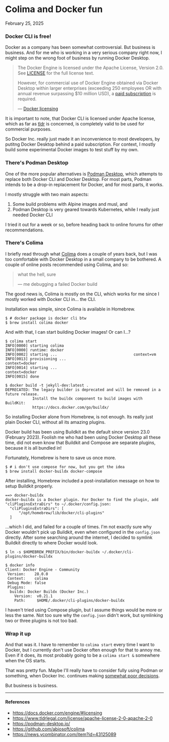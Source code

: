 Colima and Docker fun
===

February 25, 2025

### Docker CLI is free!

Docker as a company has been somewhat controversial. But business is business.
And for me who is working in a very serious company right now, I might step on the wrong foot of business by running Docker Desktop.

> The Docker Engine is licensed under the Apache License, Version 2.0. See [LICENSE](https://github.com/moby/moby/blob/master/LICENSE) for the full license text.
>
> However, for commercial use of Docker Engine obtained via Docker Desktop within larger enterprises (exceeding 250 employees OR with annual revenue surpassing $10 million USD), a [paid subscription](https://www.docker.com/pricing/) is required.
>
> &mdash; [Docker licensing](https://docs.docker.com/engine/#licensing)

It is important to note, that Docker CLI is licensed under Apache license,
which as far as [tldr](https://www.tldrlegal.com/license/apache-license-2-0-apache-2-0) is concerned,
is completely valid to be used for commercial purposes.

So Docker Inc. really just made it an inconvenience to most developers,
by putitng Docker Desktop behind a paid subscription. For context,
I mostly build some experimental Docker images to test stuff by my own.


### There's Podman Desktop

One of the more popular alternatives is [Podman Desktop](https://podman-desktop.io/),
which attempts to replace both Docker CLI and Docker Desktop. For most parts,
Podman intends to be a drop-in replacement for Docker, and for most parts, it works.

I mostly struggle with two main aspects:

1. Some build problems with Alpine images and musl, and
2. Podman Desktop is very geared towards Kubernetes, while I really just needed Docker CLI

I tried it out for a week or so, before heading back to online forums for other recommendations.


### There's Colima

I briefly read through what [Colima](https://github.com/abiosoft/colima) does a couple of years back,
but I was too comfortable with Docker Desktop in a small company to be bothered.
A couple of online posts recommended using Colima, and so:

> what the hell, sure
>
> &mdash; me debugging a failed Docker build

The good news is, Colima is mostly on the CLI, which works for me
since I mostly worked with Docker CLI in... the CLI.

Installation was simple, since Colima is available in Homebrew.

```console
$ # docker package is docker cli btw
$ brew install colima docker
```

And with that, I can start building Docker images! Or can I...?

```console
$ colima start
INFO[0000] starting colima
INFO[0000] runtime: docker
INFO[0002] starting ...                                  context=vm
INFO[0013] provisioning ...                              context=docker
INFO[0014] starting ...                                  context=docker
INFO[0015] done

$ docker build -t jekyll-dev:latest .
DEPRECATED: The legacy builder is deprecated and will be removed in a future release.
            Install the buildx component to build images with BuildKit:
            https://docs.docker.com/go/buildx/
```

So installing Docker alone from Homebrew, is not enough. Its really just plain Docker CLI,
without all its amazing plugins.

Docker build has been using Buildkit as the default since version 23.0 (February 2023).
Foolish me who had been using Docker Desktop all these time, did not even know that
Buildkit and Compose are separate plugins, because it is all bundled in!

Fortunately, Homebrew is here to save us once more.

```console
$ # i don't use compose for now, but you get the idea
$ brew install docker-buildx docker-compose
```

After installing, Homebrew included a post-installation message on how to setup Buildkit properly.

```
==> docker-buildx
docker-buildx is a Docker plugin. For Docker to find the plugin, add "cliPluginsExtraDirs" to ~/.docker/config.json:
  "cliPluginsExtraDirs": [
      "/opt/homebrew/lib/docker/cli-plugins"
  ]
```

...which I did, and failed for a couple of times. I'm not exactly sure why Docker wouldn't pick up Buildkit,
even when configured in the `config.json` directly. After some searching around the internet,
I decided to symlink Buildkit directly to where Docker would look.

```console
$ ln -s $HOMEBREW_PREFIX/bin/docker-buildx ~/.docker/cli-plugins/docker-buildx

$ docker info
Client: Docker Engine - Community
 Version:    28.0.0
 Context:    colima
 Debug Mode: false
 Plugins:
  buildx: Docker Buildx (Docker Inc.)
    Version:  v0.21.1
    Path:     $HOME/.docker/cli-plugins/docker-buildx
```

I haven't tried using Compose plugin, but I assume things would be more or less the same.
Not too sure why the `config.json` didn't work, but symlinking two or three plugins is not too bad.


### Wrap it up

And that was it. I have to remember to `colima start` every time I want to Docker,
but I currently don't use Docker often enough for that to annoy me. Even if it does,
its most probably going to be a `colima start &` somewhere when the OS starts.

That was pretty fun. Maybe I'll really have to consider fully using Podman or something,
when Docker Inc. continues making [somewhat poor decisions](https://news.ycombinator.com/item?id=43125089).

But business is business.

---

#### References

- https://docs.docker.com/engine/#licensing
- https://www.tldrlegal.com/license/apache-license-2-0-apache-2-0
- https://podman-desktop.io/
- https://github.com/abiosoft/colima
- https://news.ycombinator.com/item?id=43125089
